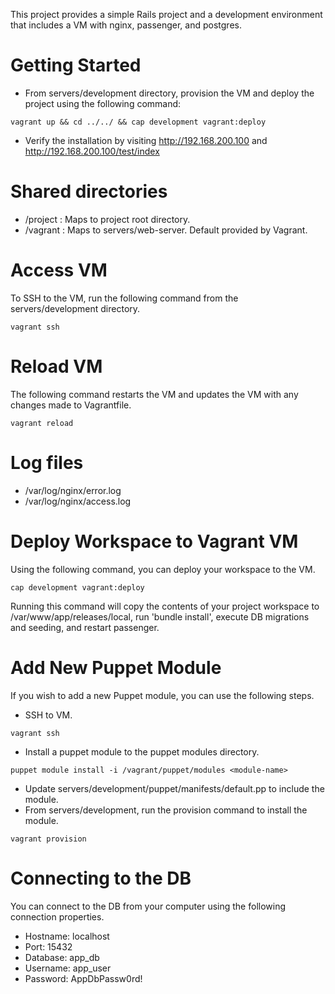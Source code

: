This project provides a simple Rails project and a development environment that includes a VM with nginx, passenger, and postgres.

# Getting Started
* From servers/development directory, provision the VM and deploy the project using the following command:
```
vagrant up && cd ../../ && cap development vagrant:deploy
```
* Verify the installation by visiting http://192.168.200.100 and http://192.168.200.100/test/index

# Shared directories
* /project : Maps to project root directory.
* /vagrant : Maps to servers/web-server. Default provided by Vagrant.

# Access VM
To SSH to the VM, run the following command from the servers/development directory.
```
vagrant ssh
```

# Reload VM
The following command restarts the VM and updates the VM with any changes made to Vagrantfile.
```
vagrant reload
```

# Log files
* /var/log/nginx/error.log 
* /var/log/nginx/access.log 

# Deploy Workspace to Vagrant VM
Using the following command, you can deploy your workspace to the VM.
```
cap development vagrant:deploy
```
Running this command will copy the contents of your project workspace to /var/www/app/releases/local, run 'bundle install', execute DB migrations and seeding, and restart passenger.

# Add New Puppet Module
If you wish to add a new Puppet module, you can use the following steps.

* SSH to VM.
```
vagrant ssh
```
* Install a puppet module to the puppet modules directory.
```
puppet module install -i /vagrant/puppet/modules <module-name>
```
* Update servers/development/puppet/manifests/default.pp to include the module.
* From servers/development, run the provision command to install the module.
```
vagrant provision
```

# Connecting to the DB
You can connect to the DB from your computer using the following connection properties.

* Hostname: localhost
* Port: 15432
* Database: app_db
* Username: app_user
* Password: AppDbPassw0rd!